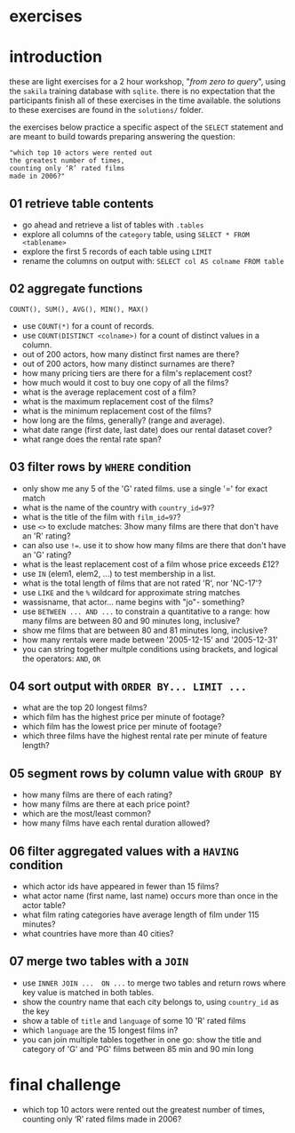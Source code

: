 exercises
===
# introduction 
these are light exercises for a 2 hour workshop, "_from zero to query_", using the `sakila` training database with `sqlite`. there is no expectation that the participants finish all of these exercises in the time available. the solutions to these exercises are found in the `solutions/` folder.

the exercises below practice a specific aspect of the `SELECT` statement and are meant to build towards preparing answering the question: 

```
"which top 10 actors were rented out 
the greatest number of times, 
counting only ‘R’ rated films 
made in 2006?"
```

## 01 retrieve table contents
- go ahead and retrieve a list of tables with `.tables`
- explore all columns of the `category` table, using `SELECT * FROM <tablename>`
- explore the first 5 records of each table using `LIMIT`
- rename the columns on output with: `SELECT col AS colname FROM table`

## 02 aggregate functions
`COUNT(), SUM(), AVG(), MIN(), MAX()`

- use `COUNT(*)` for a count of records. 
- use `COUNT(DISTINCT <colname>)` for a count of distinct values in a column.
- out of 200 actors, how many distinct first names are there?
- out of 200 actors, how many distinct surnames are there?
- how many pricing tiers are there for a film's replacement cost?
- how much would it cost to buy one copy of all the films?
- what is the average replacement cost of a film?
- what is the maximum replacement cost of the films?
- what is the minimum replacement cost of the films?
- how long are the films, generally? (range and average).
- what date range (first date, last date) does our rental dataset cover? 
- what range does the rental rate span?

## 03 filter rows by `WHERE` condition
- only show me any 5 of the 'G' rated films. use a single '=' for exact match
- what is the name of the country with `country_id=97`?
- what is the title of the film with `film_id=97`?
- use `<>` to exclude matches: 3how many films are there that don't have an 'R' rating?
- can also use `!=`. use it to show how many films are there that don't have an 'G' rating?
- what is the least replacement cost of a film whose price exceeds £12?
- use `IN` (elem1, elem2, ...) to test membership in a list.
- what is the total length of films that are not rated 'R', nor 'NC-17'?
- use `LIKE` and the `%` wildcard for approximate string matches
- wassisname, that actor... name begins with "jo"- something?
- use `BETWEEN ... AND ...` to constrain a quantitative to a range: how many films are between 80 and 90 minutes long, inclusive?
- show me films that are between 80 and 81 minutes long, inclusive?
- how many rentals were made between '2005-12-15' and '2005-12-31'
- you can string together multple conditions using brackets, and logical the operators: `AND`, `OR`

## 04 sort output with `ORDER BY... LIMIT ...`
- what are the top 20 longest films?
- which film has the highest price per minute of footage?
- which film has the lowest price per minute of footage?
- which three films have the highest rental rate per minute of feature length?

## 05 segment rows by column value with `GROUP BY`
- how many films are there of each rating?
- how many films are there at each price point? 
- which are the most/least common?
- how many films have each rental duration allowed?

## 06 filter aggregated values with a `HAVING` condition
- which actor ids have appeared in fewer than 15 films?
- what actor name (first name, last name) occurs more than once in the actor table?
- what film rating categories have average length of film under 115 minutes?
- what countries have more than 40 cities?

## 07 merge two tables with a `JOIN`
- use `INNER JOIN ...  ON ...` to merge two tables and return rows where key value is matched in both tables.
- show the country name that each city belongs to, using `country_id` as the key
- show a table of `title` and `language` of some 10 'R' rated films 
- which `language` are the 15 longest films in?
- you can join multiple tables together in one go: show the title and category of 'G' and 'PG' films between 85 min and 90 min long

# final challenge
- which top 10 actors were rented out the greatest number of times, counting only ‘R’ rated films made in 2006?


